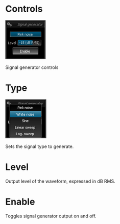 # Controls
![](../include/Signal_Gen.png)

Signal generator controls

# Type
![](../include/NoiseType.png)

Sets the <link type="document" target="Signal types">signal type</link> to generate.

# Level
<link type="document" target="Output">Output</link> level of the waveform, expressed in dB 
<link type="document" target="RMS">RMS</link>.

# Enable
Toggles signal generator output on and off.
